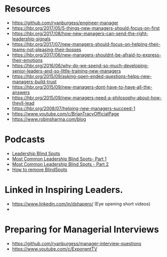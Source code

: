 # Resources
* https://github.com/ryanburgess/engineer-manager
* https://hbr.org/2017/05/5-things-new-managers-should-focus-on-first
* https://hbr.org/2017/08/how-new-managers-can-send-the-right-leadership-signals
* https://hbr.org/2017/07/new-managers-should-focus-on-helping-their-teams-not-pleasing-their-bosses
* https://hbr.org/2017/06/new-managers-shouldnt-be-afraid-to-express-their-emotions
* https://hbr.org/2016/06/why-do-we-spend-so-much-developing-senior-leaders-and-so-little-training-new-managers
* https://hbr.org/2015/09/asking-open-ended-questions-helps-new-managers-build-trust
* https://hbr.org/2015/09/new-managers-dont-have-to-have-all-the-answers
* https://hbr.org/2015/09/new-managers-need-a-philosophy-about-how-theyll-lead
* https://hbr.org/2008/07/helping-new-managers-succeed-1
* https://www.youtube.com/c/BrianTracyOfficialPage
* https://www.robinsharma.com/blog

# Podcasts
* [Leadership Blind Spots](https://podcasts.google.com/feed/aHR0cHM6Ly9qb2hubWF4d2VsbGxlYWRlcnNoaXBwb2RjYXN0LmxpYnN5bi5jb20vcnNz/episode/NWM4NzBiNmM0OWUyNDQ3NDk5MDNlZjZiMzhlODc1NzM=)
* [Most Common Leadership Blind Spots- Part 1](https://podcasts.google.com/feed/aHR0cHM6Ly9qb2hubWF4d2VsbGxlYWRlcnNoaXBwb2RjYXN0LmxpYnN5bi5jb20vcnNz/episode/ZTIxOWYwZGI5YWYxNDM4YmI3M2NhZWMwOThjZjA0ZjI=)
* [Most Common Leadership Blind Spots - Part 2](https://podcasts.google.com/feed/aHR0cHM6Ly9qb2hubWF4d2VsbGxlYWRlcnNoaXBwb2RjYXN0LmxpYnN5bi5jb20vcnNz/episode/MzQ5NmFiYWE2NGZmNDdjZWIzNjFhNGQ5MDM1OGI5N2U=)
* [How to remove BlindSpots](https://podcasts.google.com/feed/aHR0cHM6Ly9qb2hubWF4d2VsbGxlYWRlcnNoaXBwb2RjYXN0LmxpYnN5bi5jb20vcnNz/episode/ZTY0YzkzODY4NmFiNGU3NWEzZWQ4NTYxNzQ5YmNlN2Y=)

# Linked in Inspiring Leaders. 
* https://www.linkedin.com/in/dshapero/ (Eye opening short videos) 
* 

# Preparing for Managerial Interviews
* https://github.com/ryanburgess/manager-interview-questions
* https://www.youtube.com/c/ExponentTV

